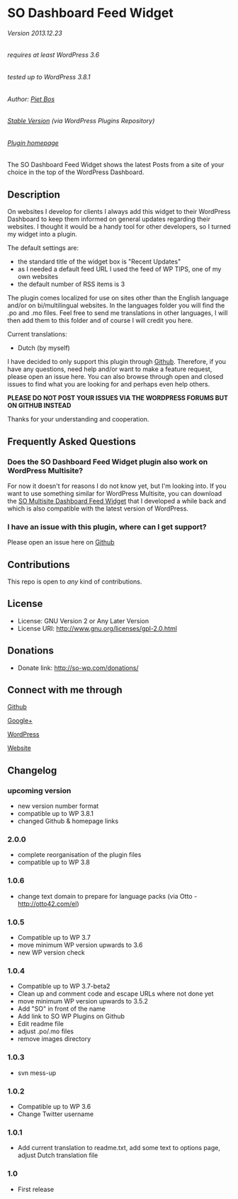 SO Dashboard Feed Widget
=====================

###### Version 2013.12.23
###### requires at least WordPress 3.6
###### tested up to WordPress 3.8.1
###### Author: [Piet Bos](https://github.com/senlin)
###### [Stable Version](http://wordpress.org/plugins/dashboard-feed-widget/) (via WordPress Plugins Repository)
###### [Plugin homepage](http://so-wp.com/plugin/so-dashboard-feed-widget)

The SO Dashboard Feed Widget shows the latest Posts from a site of your choice in the top of the WordPress Dashboard.

## Description

On websites I develop for clients I always add this widget to their WordPress Dashboard to keep them informed on general updates regarding their websites. I thought it would be a handy tool for other developers, so I turned my widget into a plugin.

The default settings are:

* the standard title of the widget box is "Recent Updates"
* as I needed a default feed URL I used the feed of WP TIPS, one of my own websites
* the default number of RSS items is 3

The plugin comes localized for use on sites other than the English language and/or on bi/multilingual websites. In the languages folder you will find the .po and .mo files. Feel free to send me translations in other languages, I will then add them to this folder and of course I will credit you here.

Current translations:

* Dutch (by myself)

I have decided to only support this plugin through <a href="https://github.com/senlin/so-dashboard-feed-widget/issues" rel="nofollow">Github</a>. Therefore, if you have any questions, need help and/or want to make a feature request, please open an issue here. You can also browse through open and closed issues to find what you are looking for and perhaps even help others.
 
<strong>PLEASE DO NOT POST YOUR ISSUES VIA THE WORDPRESS FORUMS BUT ON GITHUB INSTEAD</strong>
 
Thanks for your understanding and cooperation.

## Frequently Asked Questions

### Does the SO Dashboard Feed Widget plugin also work on WordPress Multisite?

For now it doesn't for reasons I do not know yet, but I'm looking into. If you want to use something similar for WordPress Multisite, you can download the [SO Multisite Dashboard Feed Widget](https://github.com/senlin/so-multisite-dashboard-feed-widget) that I developed a while back and which is also compatible with the latest version of WordPress.

### I have an issue with this plugin, where can I get support?

Please open an issue here on [Github](https://github.com/senlin/so-dashboard-feed-widget/issues)

## Contributions

This repo is open to _any_ kind of contributions.

## License

* License: GNU Version 2 or Any Later Version
* License URI: http://www.gnu.org/licenses/gpl-2.0.html

## Donations

* Donate link: http://so-wp.com/donations/

## Connect with me through

[Github](https://github.com/senlin) 

[Google+](http://plus.google.com/+PietBos) 

[WordPress](http://profiles.wordpress.org/senlin/) 

[Website](http://senlinonline.com)

## Changelog

### upcoming version

* new version number format
* compatible up to WP 3.8.1
* changed Github & homepage links

### 2.0.0

* complete reorganisation of the plugin files
* compatible up to WP 3.8

### 1.0.6

* change text domain to prepare for language packs (via Otto - http://otto42.com/el)

### 1.0.5

* Compatible up to WP 3.7
* move minimum WP version upwards to 3.6
* new WP version check

### 1.0.4

* Compatible up to WP 3.7-beta2
* Clean up and comment code and escape URLs where not done yet
* move minimum WP version upwards to 3.5.2
* Add "SO" in front of the name
* Add link to SO WP Plugins on Github
* Edit readme file
* adjust .po/.mo files
* remove images directory

### 1.0.3

* svn mess-up

### 1.0.2

* Compatible up to WP 3.6
* Change Twitter username

### 1.0.1

* Add current translation to readme.txt, add some text to options page, adjust Dutch translation file

### 1.0

* First release

